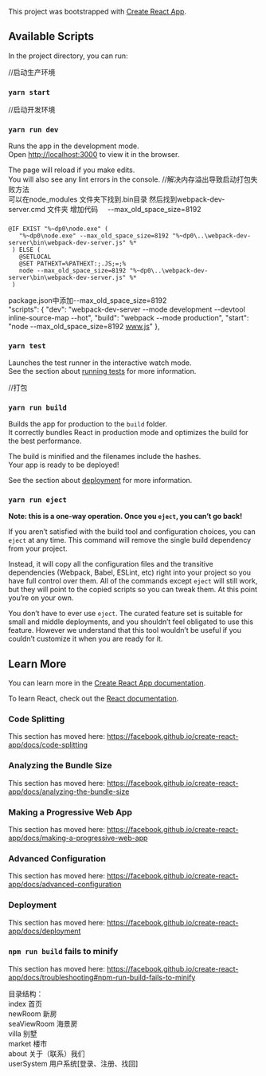 This project was bootstrapped with [Create React App](https://github.com/facebook/create-react-app).

## Available Scripts

In the project directory, you can run:

//启动生产环境
### `yarn start`
//启动开发环境
### `yarn run dev`
Runs the app in the development mode.<br>
Open [http://localhost:3000](http://localhost:3000) to view it in the browser.

The page will reload if you make edits.<br>
You will also see any lint errors in the console.
//解决内存溢出导致启动打包失败方法<br>
可以在node_modules 文件夹下找到.bin目录
然后找到webpack-dev-server.cmd 文件夹
增加代码     --max_old_space_size=8192<br>
### 
    @IF EXIST "%~dp0\node.exe" (
       "%~dp0\node.exe" --max_old_space_size=8192 "%~dp0\..\webpack-dev-server\bin\webpack-dev-server.js" %*
     ) ELSE (
       @SETLOCAL
       @SET PATHEXT=%PATHEXT:;.JS;=;%
       node --max_old_space_size=8192 "%~dp0\..\webpack-dev-server\bin\webpack-dev-server.js" %*
     )
  package.json中添加--max_old_space_size=8192<br>
  "scripts": {
    "dev": "webpack-dev-server  --mode development --devtool inline-source-map --hot",
    "build": "webpack --mode production",
    "start": "node --max_old_space_size=8192 www.js"
  },


### `yarn test`

Launches the test runner in the interactive watch mode.<br>
See the section about [running tests](https://facebook.github.io/create-react-app/docs/running-tests) for more information.

//打包
### `yarn run build`

Builds the app for production to the `build` folder.<br>
It correctly bundles React in production mode and optimizes the build for the best performance.

The build is minified and the filenames include the hashes.<br>
Your app is ready to be deployed!

See the section about [deployment](https://facebook.github.io/create-react-app/docs/deployment) for more information.

### `yarn run eject`

**Note: this is a one-way operation. Once you `eject`, you can’t go back!**

If you aren’t satisfied with the build tool and configuration choices, you can `eject` at any time. This command will remove the single build dependency from your project.

Instead, it will copy all the configuration files and the transitive dependencies (Webpack, Babel, ESLint, etc) right into your project so you have full control over them. All of the commands except `eject` will still work, but they will point to the copied scripts so you can tweak them. At this point you’re on your own.

You don’t have to ever use `eject`. The curated feature set is suitable for small and middle deployments, and you shouldn’t feel obligated to use this feature. However we understand that this tool wouldn’t be useful if you couldn’t customize it when you are ready for it.

## Learn More

You can learn more in the [Create React App documentation](https://facebook.github.io/create-react-app/docs/getting-started).

To learn React, check out the [React documentation](https://reactjs.org/).

### Code Splitting

This section has moved here: https://facebook.github.io/create-react-app/docs/code-splitting

### Analyzing the Bundle Size

This section has moved here: https://facebook.github.io/create-react-app/docs/analyzing-the-bundle-size

### Making a Progressive Web App

This section has moved here: https://facebook.github.io/create-react-app/docs/making-a-progressive-web-app

### Advanced Configuration

This section has moved here: https://facebook.github.io/create-react-app/docs/advanced-configuration

### Deployment

This section has moved here: https://facebook.github.io/create-react-app/docs/deployment

### `npm run build` fails to minify

This section has moved here: https://facebook.github.io/create-react-app/docs/troubleshooting#npm-run-build-fails-to-minify


目录结构：<br />
index 首页<br />
newRoom 新房<br />
seaViewRoom 海景房<br />
villa 别墅<br />
market 楼市<br />
about 关于（联系）我们<br />
userSystem 用户系统[登录、注册、找回]
